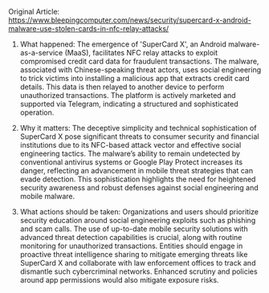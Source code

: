 Original Article: https://www.bleepingcomputer.com/news/security/supercard-x-android-malware-use-stolen-cards-in-nfc-relay-attacks/

1) What happened: The emergence of 'SuperCard X', an Android malware-as-a-service (MaaS), facilitates NFC relay attacks to exploit compromised credit card data for fraudulent transactions. The malware, associated with Chinese-speaking threat actors, uses social engineering to trick victims into installing a malicious app that extracts credit card details. This data is then relayed to another device to perform unauthorized transactions. The platform is actively marketed and supported via Telegram, indicating a structured and sophisticated operation.

2) Why it matters: The deceptive simplicity and technical sophistication of SuperCard X pose significant threats to consumer security and financial institutions due to its NFC-based attack vector and effective social engineering tactics. The malware’s ability to remain undetected by conventional antivirus systems or Google Play Protect increases its danger, reflecting an advancement in mobile threat strategies that can evade detection. This sophistication highlights the need for heightened security awareness and robust defenses against social engineering and mobile malware.

3) What actions should be taken: Organizations and users should prioritize security education around social engineering exploits such as phishing and scam calls. The use of up-to-date mobile security solutions with advanced threat detection capabilities is crucial, along with routine monitoring for unauthorized transactions. Entities should engage in proactive threat intelligence sharing to mitigate emerging threats like SuperCard X and collaborate with law enforcement offices to track and dismantle such cybercriminal networks. Enhanced scrutiny and policies around app permissions would also mitigate exposure risks.